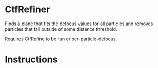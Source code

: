 # CtfRefiner
Finds a plane that fits the defocus values for all particles and removes particles that fall outside of some distance threshold.

Requires CtfRefine to be run or per-particle-defocus.

# Instructions
